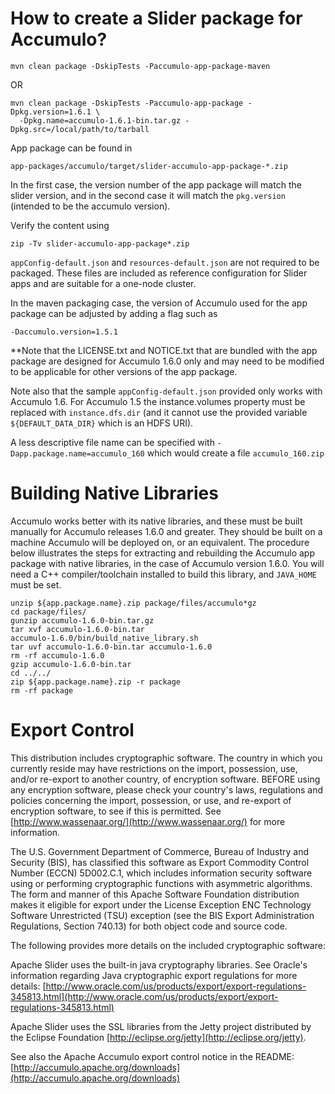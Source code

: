 <!---
   Licensed to the Apache Software Foundation (ASF) under one or more
   contributor license agreements.  See the NOTICE file distributed with
   this work for additional information regarding copyright ownership.
   The ASF licenses this file to You under the Apache License, Version 2.0
   (the "License"); you may not use this file except in compliance with
   the License.  You may obtain a copy of the License at

       http://www.apache.org/licenses/LICENSE-2.0

   Unless required by applicable law or agreed to in writing, software
   distributed under the License is distributed on an "AS IS" BASIS,
   WITHOUT WARRANTIES OR CONDITIONS OF ANY KIND, either express or implied.
   See the License for the specific language governing permissions and
   limitations under the License.
-->

# How to create a Slider package for Accumulo?

    mvn clean package -DskipTests -Paccumulo-app-package-maven
  
OR

    mvn clean package -DskipTests -Paccumulo-app-package -Dpkg.version=1.6.1 \
      -Dpkg.name=accumulo-1.6.1-bin.tar.gz -Dpkg.src=/local/path/to/tarball

App package can be found in

    app-packages/accumulo/target/slider-accumulo-app-package-*.zip
    
    

In the first case, the version number of the app package will match the
slider version, and in the second case it will match the `pkg.version`
(intended to be the accumulo version).

Verify the content using

    zip -Tv slider-accumulo-app-package*.zip

`appConfig-default.json` and `resources-default.json` are not required to be packaged.
These files are included as reference configuration for Slider apps and are suitable
for a one-node cluster.

In the maven packaging case, the version of Accumulo used for the app package
can be adjusted by adding a flag such as

    -Daccumulo.version=1.5.1

**Note that the LICENSE.txt and NOTICE.txt that are bundled with the app
package are designed for Accumulo 1.6.0 only and may need to be modified to be
applicable for other versions of the app package.

Note also that the sample `appConfig-default.json` provided only works with Accumulo 1.6.
For Accumulo 1.5 the instance.volumes property must be replaced with
`instance.dfs.dir` (and it cannot use the provided variable `${DEFAULT_DATA_DIR}`
which is an HDFS URI).

A less descriptive file name can be specified with
`-Dapp.package.name=accumulo_160` which would create a file `accumulo_160.zip`

# Building Native Libraries

Accumulo works better with its native libraries, and these must be built
manually for Accumulo releases 1.6.0 and greater.  They should be built on a
machine Accumulo will be deployed on, or an equivalent.  The procedure below
illustrates the steps for extracting and rebuilding the Accumulo app package
with native libraries, in the case of Accumulo version 1.6.0.  You will need a
C++ compiler/toolchain installed to build this library, and `JAVA_HOME` must be
set.

    unzip ${app.package.name}.zip package/files/accumulo*gz
    cd package/files/
    gunzip accumulo-1.6.0-bin.tar.gz
    tar xvf accumulo-1.6.0-bin.tar
    accumulo-1.6.0/bin/build_native_library.sh
    tar uvf accumulo-1.6.0-bin.tar accumulo-1.6.0
    rm -rf accumulo-1.6.0
    gzip accumulo-1.6.0-bin.tar
    cd ../../
    zip ${app.package.name}.zip -r package
    rm -rf package

# Export Control

This distribution includes cryptographic software. The country in which you
currently reside may have restrictions on the import, possession, use, and/or
re-export to another country, of encryption software. BEFORE using any
encryption software, please check your country's laws, regulations and
policies concerning the import, possession, or use, and re-export of encryption
software, to see if this is permitted. See [http://www.wassenaar.org/](http://www.wassenaar.org/) for more
information.

The U.S. Government Department of Commerce, Bureau of Industry and Security
(BIS), has classified this software as Export Commodity Control Number (ECCN)
5D002.C.1, which includes information security software using or performing
cryptographic functions with asymmetric algorithms. The form and manner of this
Apache Software Foundation distribution makes it eligible for export under the
License Exception ENC Technology Software Unrestricted (TSU) exception (see the
BIS Export Administration Regulations, Section 740.13) for both object code and
source code.

The following provides more details on the included cryptographic software:

Apache Slider uses the built-in java cryptography libraries. See Oracle's
information regarding Java cryptographic export regulations for more details:
[http://www.oracle.com/us/products/export/export-regulations-345813.html](http://www.oracle.com/us/products/export/export-regulations-345813.html)

Apache Slider uses the SSL libraries from the Jetty project distributed by the
Eclipse Foundation [http://eclipse.org/jetty](http://eclipse.org/jetty).

See also the Apache Accumulo export control notice in the README:
[http://accumulo.apache.org/downloads](http://accumulo.apache.org/downloads)
